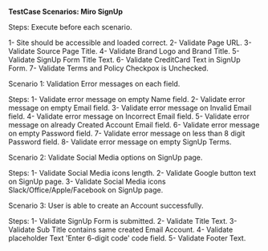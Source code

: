<!-- Site: Miro -->

**TestCase Scenarios:  Miro SignUp**


<!-- Pre Requisite: -->

Steps: Execute before each scenario.

1- Site should be accessible and loaded correct.
2- Validate Page URL.
3- Validate Source Page Title.
4- Validate Brand Logo and Brand Title.
5- Validate SignUp Form Title Text.
6- Validate CreditCard Text in SignUp Form.
7- Validate Terms and Policy Checkpox is Unchecked.

Scenario 1: Validation Error messages on each field.

Steps: 
1- Validate error message on empty Name field.
2- Validate error message on empty Email field.
3- Validate error message on Invalid Email field.
4- Validate error message on Incorrect Email field.
5- Validate error message on already Created Account Email field.
6- Validate error message on empty Password field.
7- Validate error message on less than 8 digit Password field.
8- Validate error message on empty SignUp Terms.

Scenario 2: Validate Social Media options on SignUp page.

Steps:
1- Validate Social Media icons length.
2- Validate Google button text on SignUp page.
3- Validate Social Media icons Slack/Office/Apple/Facebook on SignUp page.

Scenario 3:  User is able to create an Account successfully.

Steps:
1- Validate SignUp Form is submitted.
2- Validate Title Text.
3- Validate Sub Title contains same created Email Account.
4- Validate placeholder Text 'Enter 6-digit code' code field.
5- Validate Footer Text.